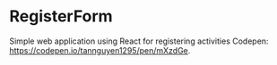# RegisterForm
Simple web application using React for registering activities
Codepen: https://codepen.io/tannguyen1295/pen/mXzdGe. 
